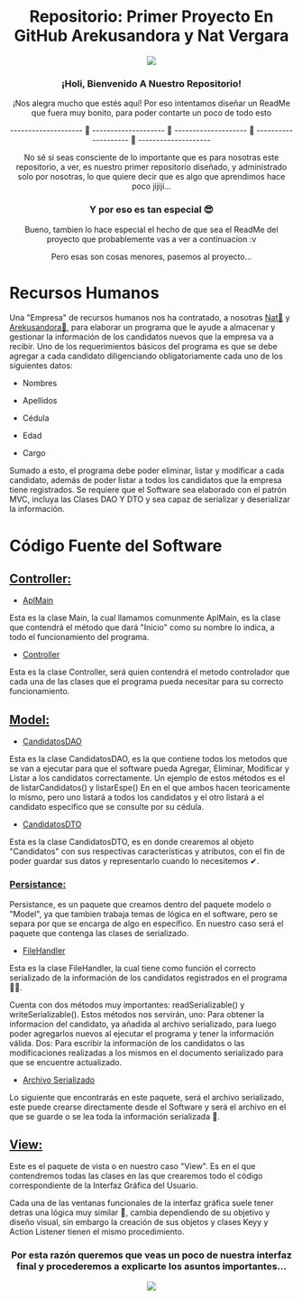 <p align="center">
<h1 align="center">Repositorio: Primer Proyecto En GitHub Arekusandora y Nat Vergara</h1>
<div align="center"><img src="https://i.pinimg.com/564x/7d/a2/ab/7da2abca1de4d6219dee0d9407f67e9b.jpg"></div>
</p>
<p align="center">
<h3 align="center">¡Holi, Bienvenido A Nuestro Repositorio!</h3>
</p>
<p align="center"> ¡Nos alegra mucho que estés aquí! Por eso intentamos diseñar un ReadMe que fuera muy bonito, para poder contarte un poco de todo esto </p>

<p align="center">--------------------       🖤       --------------------       🖤       --------------------       🖤       --------------------       🖤       --------------------</p>

<p align="center"> No sé si seas consciente de lo importante que es para nosotras este repositorio, a ver, es nuestro primer repositorio diseñado, y administrado solo por nosotras, lo que quiere decir que es algo que aprendimos hace poco jijiji...</p>

<h3 align="center">Y por eso es tan especial 😎</h3>

<p align="center">Bueno, tambien lo hace especial el hecho de que sea el ReadMe del proyecto que probablemente vas a ver a continuacíon :v</p>
<p align="center">Pero esas son cosas menores, pasemos al proyecto...</p>


# Recursos Humanos

Una "Empresa" de recursos humanos nos ha contratado, a nosotras [Nat💙](https://github.com/NatVerB) y [Arekusandora🧛](https://github.com/ArekuInBlueee), para elaborar un programa que le ayude a almacenar y gestionar la información de los candidatos nuevos que la empresa va a recibir. Uno de los requerimientos básicos del programa es que se debe agregar a cada candidato diligenciando obligatoriamente cada uno de los siguientes datos:

 - Nombres

 - Apellidos

 - Cédula

 - Edad

 - Cargo

Sumado a esto, el programa debe poder eliminar, listar y modificar a cada candidato, además de poder listar a todos los candidatos que la empresa tiene registrados. Se requiere que el Software sea elaborado con el patrón MVC, incluya las Clases DAO Y DTO y sea capaz de serializar y deserializar la información.

# Código Fuente del Software

## [Controller:](https://github.com/NatVerB/RecursosHumanosProyecto/tree/main/RecursosHumanosNV/bin/co/edu/unbosque/controller)

* [AplMain](https://github.com/NatVerB/RecursosHumanosProyecto/blob/main/RecursosHumanosNV/bin/co/edu/unbosque/controller/AplMain.class)

 Esta es la clase Main, la cual llamamos comunmente AplMain, es la clase que contendrá el método que dará "Inicio" como su nombre lo indica, a todo el
 funcionamiento del programa.
 
* [Controller](https://github.com/NatVerB/RecursosHumanosProyecto/blob/main/RecursosHumanosNV/bin/co/edu/unbosque/controller/Controller.class)
 
 Esta es la clase Controller, será quien contendrá el metodo controlador que cada una de las clases que el programa pueda necesitar para su correcto funcionamiento.
 
 ## [Model:](https://github.com/NatVerB/RecursosHumanosProyecto/tree/main/RecursosHumanosNV/bin/co/edu/unbosque/model)
 
* [CandidatosDAO](https://github.com/NatVerB/RecursosHumanosProyecto/blob/main/RecursosHumanosNV/bin/co/edu/unbosque/model/CandidatosDAO.class)
 
Esta es la clase CandidatosDAO, es la que contiene todos los metodos que se van a ejecutar para que el software pueda Agregar, Eliminar, Modificar y Listar a los candidatos correctamente. Un ejemplo de estos métodos es el de listarCandidatos() y listarEspe() En en el que ambos hacen teoricamente lo mismo, pero uno listará a todos los candidatos y el otro listará a el candidato especifico que se consulte por su cédula.

* [CandidatosDTO](https://github.com/NatVerB/RecursosHumanosProyecto/blob/main/RecursosHumanosNV/bin/co/edu/unbosque/model/CandidatosDTO.class)

Esta es la clase CandidatosDTO, es en donde crearemos al objeto "Candidatos" con sus respectivas características y atributos, con el fin de poder guardar sus datos y representarlo cuando lo necesitemos ✔.

### [Persistance:](https://github.com/NatVerB/RecursosHumanosProyecto/tree/main/RecursosHumanosNV/bin/co/edu/unbosque/model/persistance)

Persistance, es un paquete que creamos dentro del paquete modelo o "Model", ya que tambien trabaja temas de lógica en el software, pero se separa por que se encarga de algo en específico. En nuestro caso será el paquete que contenga las clases de serializado.

* [FileHandler](https://github.com/NatVerB/RecursosHumanosProyecto/blob/main/RecursosHumanosNV/bin/co/edu/unbosque/model/persistance/FileHandler.class)

Esta es la clase FileHandler, la cual tiene como función el correcto serializado de la información de los candidatos registrados en el programa 👩‍💻.

Cuenta con dos métodos muy importantes: readSerializable() y writeSerializable(). Estos métodos nos servirán, uno: Para obtener la informacion del candidato, ya añadida al archivo serializado, para luego poder agregarlos nuevos al ejecutar el programa y tener la información válida. Dos: Para escribir la información de los candidatos o las modificaciones realizadas a los mismos en el documento serializado para que se encuentre actualizado.

* [Archivo Serializado](https://github.com/NatVerB/RecursosHumanosProyecto/blob/main/RecursosHumanosNV/bin/co/edu/unbosque/model/persistance/Serializable.n)

Lo siguiente que encontrarás en este paquete, será el archivo serializado, este puede crearse directamente desde el Software y será el archivo en el que se guarde o se lea toda la información serializada 🤑.

## [View:](https://github.com/NatVerB/RecursosHumanosProyecto/tree/main/RecursosHumanosNV/bin/co/edu/unbosque/view)

Este es el paquete de vista o en nuestro caso "View". Es en el que contendremos todas las clases en las que crearemos todo el código correspondiente de la Interfaz Gráfica del Usuario.

Cada una de las ventanas funcionales de la interfaz gráfica suele tener detras una lógica muy similar 👀, cambia dependiendo de su objetivo y diseño visual, sin embargo la creación de sus objetos y clases Keyy y Action Listener tienen el mismo procedimiento.

<h3 align="center">Por esta razón queremos que veas un poco de nuestra interfaz final y procederemos a explicarte los asuntos importantes...</h3>

<center><img src="Imagenes/GUI.png" alt""></center>



